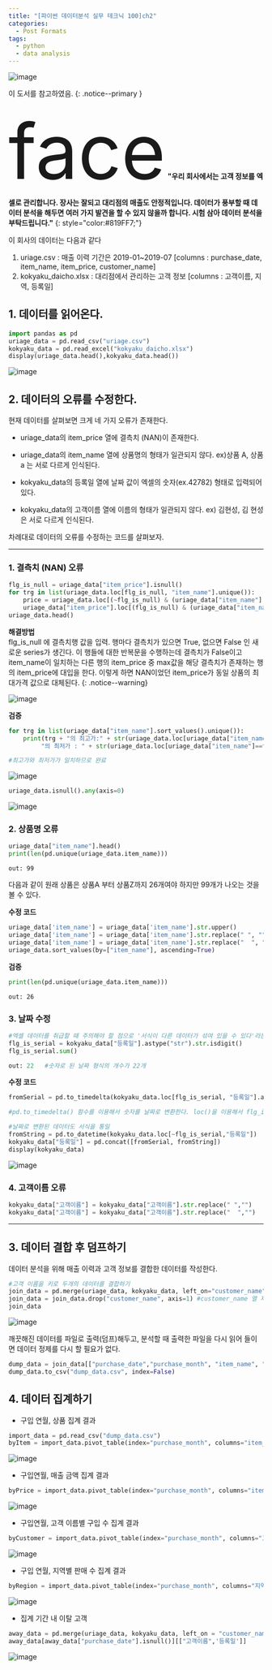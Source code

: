 ```yaml
---
title: "[파이썬 데이터분석 실무 테크닉 100]ch2"
categories:
  - Post Formats
tags:
  - python
  - data analysis
---
```


![image](https://user-images.githubusercontent.com/56333934/93761301-88221000-fc48-11ea-954a-30257f36e227.png)

이 도서를 참고하였음.
{: .notice--primary }

<span class="material-icons" style='font-size:150px;'>face</span>
**"우리 회사에서는 고객 정보를 엑셀로 관리합니다. 장사는 잘되고 대리점의 매출도 안정적입니다. 데이터가 풍부할 때 데이터 분석을 해두면 여러 가지 발견을 할 수 있지 않을까 합니다. 시험 삼아 데이터 분석을 부탁드립니다."**
{: style="color:#819FF7;"}

이 회사의 데이터는 다음과 같다
1. uriage.csv : 매출 이력 기간은 2019-01~2019-07 [columns : purchase_date, item_name, item_price, customer_name]
2. kokyaku_daicho.xlsx : 대리점에서 관리하는 고객 정보 [columns : 고객이름, 지역, 등록일]

## 1. 데이터를 읽어온다.
```python
import pandas as pd
uriage_data = pd.read_csv("uriage.csv")
kokyaku_data = pd.read_excel("kokyaku_daicho.xlsx")
display(uriage_data.head(),kokyaku_data.head())
```
![image](https://user-images.githubusercontent.com/56333934/95012910-62006500-0677-11eb-8044-509441c5cbd2.png)

## 2. 데이터의 오류를 수정한다.
현재 데이터를 살펴보면 크게 네 가지 오류가 존재한다.
+ uriage_data의 item_price 열에 결측치 (NAN)이 존재한다.    

+ uriage_data의 item_name 열에 상품명의 형태가 일관되지 않다. ex)상품 A, 상품a 는 서로 다르게 인식된다.

+ kokyaku_data의 등록일 열에 날짜 값이 엑셀의 숫자(ex.42782) 형태로 입력되어있다.

+ kokyaku_data의 고객이름 열에 이름의 형태가 일관되지 않다. ex) 김현성, 김 현성 은 서로 다르게 인식된다.

차례대로 데이터의 오류를 수정하는 코드를 살펴보자.

- - -

### 1. 결측치 (NAN) 오류

```python
flg_is_null = uriage_data["item_price"].isnull()
for trg in list(uriage_data.loc[flg_is_null, "item_name"].unique()):
    price = uriage_data.loc[(~flg_is_null) & (uriage_data["item_name"] == trg), "item_price"].max()
    uriage_data["item_price"].loc[(flg_is_null) & (uriage_data["item_name"]==trg)] =price
uriage_data.head()
```

**해결방법**    
flg_is_null 에 결측치행 값을 입력. 행마다 결측치가 있으면 True, 없으면 False 인  새로운 series가 생긴다. 이 행들에 대한 반복문을 수행하는데 결측치가 False이고 item_name이 일치하는 다른 행의 item_price 중 max값을 해당 결측치가 존재하는 행의 item_price에 대입을 한다. 이렇게 하면 NAN이었던 item_price가 동일 상품의 최대가격 값으로 대체된다.
{: .notice--warning}

![image](https://user-images.githubusercontent.com/56333934/95013216-d76d3500-0679-11eb-830f-46509e7b6cf6.png)

**검증**
```python
for trg in list(uriage_data["item_name"].sort_values().unique()):
    print(trg + "의 최고가:" + str(uriage_data.loc[uriage_data["item_name"]==trg]["item_price"].max())+
         "의 최저가 : " + str(uriage_data.loc[uriage_data["item_name"]==trg]["item_price"].min(skipna=False)))

#최고가와 최저가가 일치하므로 완료
```
![image](https://user-images.githubusercontent.com/56333934/95013609-6713e300-067c-11eb-829b-af42bfa5de9d.png)

```python
uriage_data.isnull().any(axis=0)
```
![image](https://user-images.githubusercontent.com/56333934/95013619-7b57e000-067c-11eb-800b-f264889410f7.png)


### 2. 상품명 오류
```python
uriage_data["item_name"].head()
print(len(pd.unique(uriage_data.item_name)))
```

```
out: 99
```
다음과 같이 원래 상품은 상품A 부터 상품Z까지 26개여야 하지만 99개가 나오는 것을 볼 수 있다.

**수정 코드**
```python
uriage_data['item_name'] = uriage_data['item_name'].str.upper()
uriage_data['item_name'] = uriage_data['item_name'].str.replace(" ", "")
uriage_data['item_name'] = uriage_data['item_name'].str.replace("  ", "")
uriage_data.sort_values(by=["item_name"], ascending=True)
```

**검증**
```python
print(len(pd.unique(uriage_data.item_name)))
```

```
out: 26
```

### 3. 날짜 수정
```python
#엑셀 데이터를 취급할 때 주의해야 할 점으로 '서식이 다른 데이터가 섞여 있을 수 있다'라는 점을 들 수 있다.
flg_is_serial = kokyaku_data["등록일"].astype("str").str.isdigit()
flg_is_serial.sum()
```

```python
out: 22   #숫자로 된 날짜 형식의 개수가 22개
```
**수정 코드**
```python
fromSerial = pd.to_timedelta(kokyaku_data.loc[flg_is_serial, "등록일"].astype("float")-2, unit="D") + pd.to_datetime("1900/01/01")

#pd.to_timedelta() 함수를 이용해서 숫자를 날짜로 변환한다. loc()을 이용해서 flg_is_serial 조건으로 데이터를 추출하고 변경한다. 엑셀 날짜 형식의 숫자는 파이썬과 이틀 어긋나기 떄문에 담으과 같이 엑셀 숫잣값에서 2를 빼서 처리한다.

#날짜로 변환된 데이터도 서식을 통일
fromString = pd.to_datetime(kokyaku_data.loc[~flg_is_serial,"등록일"])
kokyaku_data["등록일"] = pd.concat([fromSerial, fromString])
display(kokyaku_data)
```
![image](https://user-images.githubusercontent.com/56333934/95013691-e86b7580-067c-11eb-9e90-203515d547a6.png)

### 4. 고객이름 오류
```python
kokyaku_data["고객이름"] = kokyaku_data["고객이름"].str.replace(" ","")
kokyaku_data["고객이름"] = kokyaku_data["고객이름"].str.replace("  ","")
```

- - -

## 3. 데이터 결합 후 덤프하기
데이터 분석을 위해 매출 이력과 고객 정보를 결합한 데이터를 작성한다.
```python
#고객 이름을 키로 두개의 데이터를 결합하기
join_data = pd.merge(uriage_data, kokyaku_data, left_on="customer_name", right_on="고객이름", how="left")
join_data = join_data.drop("customer_name", axis=1) #customer_name 열 제거
join_data
```
![image](https://user-images.githubusercontent.com/56333934/95013747-40a27780-067d-11eb-9311-602a93154261.png)

깨끗해진 데이터를 파일로 출력(덤프)해두고, 분석할 때 출력한 파일을 다시 읽어 들이면 데이터 정제를 다시 할 필요가 없다.

```python
dump_data = join_data[["purchase_date","purchase_month", "item_name", "item_price", "고객이름", "지역", "등록일"]]
dump_data.to_csv("dump_data.csv", index=False)
```

## 4. 데이터 집계하기
+ 구입 연월, 상품 집계 결과
```python
import_data = pd.read_csv("dump_data.csv")
byItem = import_data.pivot_table(index="purchase_month", columns="item_name", aggfunc="size", fill_value=0)
```
![image](https://user-images.githubusercontent.com/56333934/95013858-fd94d400-067d-11eb-98e2-fdc6b1abd035.png)

+ 구입연월, 매출 금액 집계 결과
```python
byPrice = import_data.pivot_table(index="purchase_month", columns="item_name", values="item_price", aggfunc="sum", fill_value=0)
```
![image](https://user-images.githubusercontent.com/56333934/95013876-1ef5c000-067e-11eb-839b-c1ebb0b7f870.png)

+ 구입연월, 고객 이름별 구입 수 집계 결과
```python
byCustomer = import_data.pivot_table(index="purchase_month", columns="고객이름", aggfunc="size", fill_value=0)
```
![image](https://user-images.githubusercontent.com/56333934/95013892-346aea00-067e-11eb-93af-7d81ee116a91.png)

+ 구입 연월, 지역별 판매 수 집계 결과
```python
byRegion = import_data.pivot_table(index="purchase_month", columns="지역", aggfunc="size", fill_value=0)
```
![image](https://user-images.githubusercontent.com/56333934/95013908-56fd0300-067e-11eb-8528-f95089e039e5.png)

+ 집계 기간 내 이탈 고객
```python
away_data = pd.merge(uriage_data, kokyaku_data, left_on = "customer_name", right_on="고객이름", how="right")
away_data[away_data["purchase_date"].isnull()][["고객이름",'등록일']]
```
![image](https://user-images.githubusercontent.com/56333934/95013920-7136e100-067e-11eb-9024-0529bf4c909d.png)
